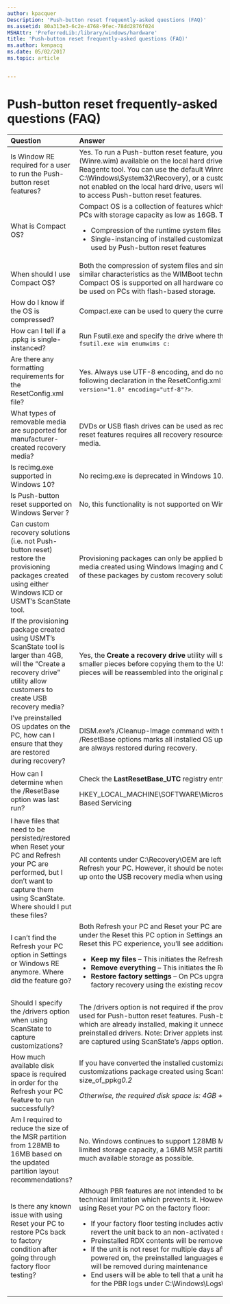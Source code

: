 ```yaml
---
author: kpacquer
Description: 'Push-button reset frequently-asked questions (FAQ)'
ms.assetid: 80a313e3-6c2e-4768-9fec-78dd2876f024
MSHAttr: 'PreferredLib:/library/windows/hardware'
title: 'Push-button reset frequently-asked questions (FAQ)'
ms.author: kenpacq
ms.date: 05/02/2017
ms.topic: article


---
```


# Push-button reset frequently-asked questions (FAQ)


<table>
<colgroup>
<col width="50%" />
<col width="50%" />
</colgroup>
<thead>
<tr class="header">
<th align="left">Question</th>
<th align="left">Answer</th>
</tr>
</thead>
<tbody>
<tr class="odd">
<td align="left">Is Window RE required for a user to run the Push-button reset features?</td>
<td align="left">Yes. To run a Push-button reset feature, you must make the Windows RE boot image (Winre.wim) available on the local hard drive, and register its location by using the Reagentc tool. You can use the default Winre.wim (available at C:\Windows\System32\Recovery), or a custom Winre.wim image. If Windows RE is not enabled on the local hard drive, users will have to boot Windows RE from media to access Push-button reset features.</td>
</tr>
<tr class="even">
<td align="left">What is Compact OS?</td>
<td align="left">Compact OS is a collection of features which allow Windows 10 to be deployed on PCs with storage capacity as low as 16GB. The two primary technologies include:
<ul>
<li>Compression of the runtime system files</li>
<li>Single-instancing of installed customizations with the customizations package used by Push-button reset features</li>
</ul></td>
</tr>
<tr class="odd">
<td align="left">When should I use Compact OS?</td>
<td align="left">Both the compression of system files and single-instancing of customizations have similar characteristics as the WIMBoot technology from Windows 8.1. While Compact OS is supported on all hardware configurations, it is only recommended to be used on PCs with flash-based storage.</td>
</tr>
<tr class="even">
<td align="left">How do I know if the OS is compressed?</td>
<td align="left">Compact.exe can be used to query the current compression state.</td>
</tr>
<tr class="odd">
<td align="left">How can I tell if a .ppkg is single-instanced?</td>
<td align="left">Run Fsutil.exe and specify the drive where the .ppkg is stored. For example: <code>fsutil.exe wim enumwims c:</code></td>
</tr>
<tr class="even">
<td align="left">Are there any formatting requirements for the ResetConfig.xml file?</td>
<td align="left">Yes. Always use UTF-8 encoding, and do not use Unicode or ANSI. Add the following declaration in the ResetConfig.xml file, and in other .xml files: <code>&lt;?xml version=&quot;1.0&quot; encoding=&quot;utf-8&quot;?&gt;</code>.</td>
</tr>
<tr class="odd">
<td align="left">What types of removable media are supported for manufacturer-created recovery media?</td>
<td align="left">DVDs or USB flash drives can be used as recovery media. Note that Push-button reset features requires all recovery resources to be located on the same piece of media.</td>
</tr>
<tr class="even">
<td align="left">Is recimg.exe supported in Windows 10?</td>
<td align="left">No recimg.exe is deprecated in Windows 10.</td>
</tr>
<tr class="odd">
<td align="left">Is Push-button reset supported on Windows Server ?</td>
<td align="left">No, this functionality is not supported on Windows Server 2016 Technical Preview.</td>
</tr>
<tr class="even">
<td align="left">Can custom recovery solutions (i.e. not Push-button reset) restore the provisioning packages created using either Windows ICD or USMT’s ScanState tool.</td>
<td align="left">Provisioning packages can only be applied by Push-button reset or deployment media created using Windows Imaging and Configuration Designer (ICD). Application of these packages by custom recovery solutions is not supported.</td>
</tr>
<tr class="odd">
<td align="left">If the provisioning package created using USMT’s ScanState tool is larger than 4GB, will the “Create a recovery drive” utility allow customers to create USB recovery media?</td>
<td align="left">Yes, the <strong>Create a recovery drive</strong> utility will split the provisioning package into smaller pieces before copying them to the USB flash drive. During recovery, the pieces will be reassembled into the original provisioning package.</td>
</tr>
<tr class="even">
<td align="left">I’ve preinstalled OS updates on the PC, how can I ensure that they are restored during recovery?</td>
<td align="left">DISM.exe’s /Cleanup-Image command with the /StartComponentCleanup and /ResetBase options marks all installed OS updates as permanent. Permanent updates are always restored during recovery.</td>
</tr>
<tr class="odd">
<td align="left">How can I determine when the /ResetBase option was last run?</td>
<td align="left"><p>Check the <strong>LastResetBase_UTC</strong> registry entry under the registry path:</p>
<p>HKEY_LOCAL_MACHINE\SOFTWARE\Microsoft\Windows\CurrentVersion\Component Based Servicing</p></td>
</tr>
<tr class="even">
<td align="left">I have files that need to be persisted/restored when Reset your PC and Refresh your PC are performed, but I don’t want to capture them using ScanState. Where should I put these files?</td>
<td align="left">All contents under C:\Recovery\OEM are left unmodified during Reset your PC and Refresh your PC. However, it should be noted that these contents will also be backed up onto the USB recovery media when using the Create a recovery drive utility.</td>
</tr>
<tr class="odd">
<td align="left">I can’t find the Refresh your PC option in Settings or Windows RE anymore. Where did the feature go?</td>
<td align="left">Both Refresh your PC and Reset your PC are now part of the same user experience, under the Reset this PC option in Settings and in Windows RE. When you launch the Reset this PC experience, you’ll see additional options:
<ul>
<li><strong>Keep my files</strong> – This initiates the Refresh your PC feature.</li>
<li><strong>Remove everything</strong> – This initiates the Reset your PC feature.</li>
<li><strong>Restore factory settings</strong> – On PCs upgraded from Windows 8/8.1, this initiates factory recovery using the existing recovery image.</li>
</ul></td>
</tr>
<tr class="even">
<td align="left">Should I specify the /drivers option when using ScanState to capture customizations?</td>
<td align="left">The /drivers option is not required if the provisioning package being created is to be used for Push-button reset features. Push-button reset features persist the drivers which are already installed, making it unnecessary to reapply the factory-preinstalled drivers. Note: Driver applets installed outside of the driver INF package are captured using ScanState’s /apps option.</td>
</tr>
<tr class="odd">
<td align="left">How much available disk space is required in order for the Refresh your PC feature to run successfully?</td>
<td align="left">If you have converted the installed customizations into file pointers referencing the customizations package created using ScanState, the required disk space is: 4GB + size_of_ppkg<em>0.2
<p>Otherwise, the required disk space is: 4GB + size_of_ppkg</em>2</p></td>
</tr>
<tr class="even">
<td align="left">Am I required to reduce the size of the MSR partition from 128MB to 16MB based on the updated partition layout recommendations?</td>
<td align="left">No. Windows continues to support 128MB MSR partitions. However, on PCs with limited storage capacity, a 16MB MSR partition is recommended to give end users as much available storage as possible.</td>
</tr>
<tr class="odd">
<td align="left">Is there any known issue with using Reset your PC to restore PCs back to factory condition after going through factory floor testing?</td>
<td align="left">Although PBR features are not intended to be used on factory floors, there’s no technical limitation which prevents it. However, keep the following in mind when using Reset your PC on the factory floor:
<ul>
<li>If your factory floor testing includes activating Windows, Reset your PC will not revert the unit back to an non-activated state</li>
<li>Preinstalled RDX contents will be removed</li>
<li>If the unit is not reset for multiple days after factory validation but remains powered on, the preinstalled languages except for the one selected during OOBE will be removed during maintenance</li>
<li>End users will be able to tell that a unit has been reset during factory by looking for the PBR logs under C:\Windows\Logs\PBR</li>
</ul></td>
</tr>
</tbody>
</table>

 

 

 





